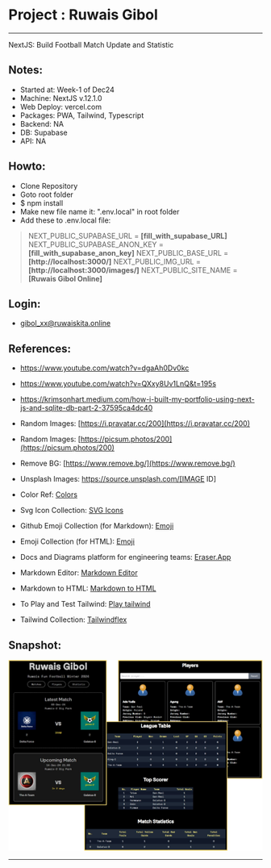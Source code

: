 # Project : Ruwais Gibol
***************************************************************
NextJS: Build Football Match Update and Statistic


## Notes:
- Started at: Week-1 of Dec24
- Machine: NextJS v.12.1.0
- Web Deploy: vercel.com
- Packages: PWA, Tailwind, Typescript
- Backend: NA
- DB: Supabase
- API: NA

## Howto:
- Clone Repository
- Goto root folder
- $ npm install
- Make new file name it: ".env.local" in root folder
- Add these to .env.local file:
> NEXT_PUBLIC_SUPABASE_URL = **[fill_with_supabase_URL]**
> NEXT_PUBLIC_SUPABASE_ANON_KEY = **[fill_with_supabase_anon_key]**
> NEXT_PUBLIC_BASE_URL = **[http://localhost:3000/]**
> NEXT_PUBLIC_IMG_URL = **[http://localhost:3000/images/]**
> NEXT_PUBLIC_SITE_NAME = **[Ruwais Gibol Online]**    


## Login:
- gibol_xx@ruwaiskita.online

## References:
- https://www.youtube.com/watch?v=dgaAh0Dv0kc
- https://www.youtube.com/watch?v=QXxy8Uv1LnQ&t=195s
- https://krimsonhart.medium.com/how-i-built-my-portfolio-using-next-js-and-sqlite-db-part-2-37595ca4dc40

- Random Images: [https://i.pravatar.cc/200](https://i.pravatar.cc/200)
- Random Images: [https://picsum.photos/200](https://picsum.photos/200)
- Remove BG: [https://www.remove.bg/](https://www.remove.bg/)
- Unsplash Images: https://source.unsplash.com/[IMAGE ID]
- Color Ref: [Colors](https://coolors.co/palettes/trending)
- Svg Icon Collection: [SVG Icons](http://svgrepo.com)
- Github Emoji Collection (for Markdown): [Emoji](https://github.com/ikatyang/emoji-cheat-sheet)
- Emoji Collection (for HTML): [Emoji](https://html-css-js.com/html/character-codes/)
- Docs and Diagrams platform for engineering teams: [Eraser.App](https://app.eraser.io/)
- Markdown Editor: [Markdown Editor](https://pandao.github.io/editor.md/index.html)
- Markdown to HTML: [Markdown to HTML](https://markdowntohtml.com)
- To Play and Test Tailwind: [Play tailwind](https://play.tailwindcss.com/)
- Tailwind Collection: [Tailwindflex](https://tailwindflex.com/)

## Snapshot:
![Ruwais Gibol](public/snapshot/ruwais-gibol.jpg)
<hr>